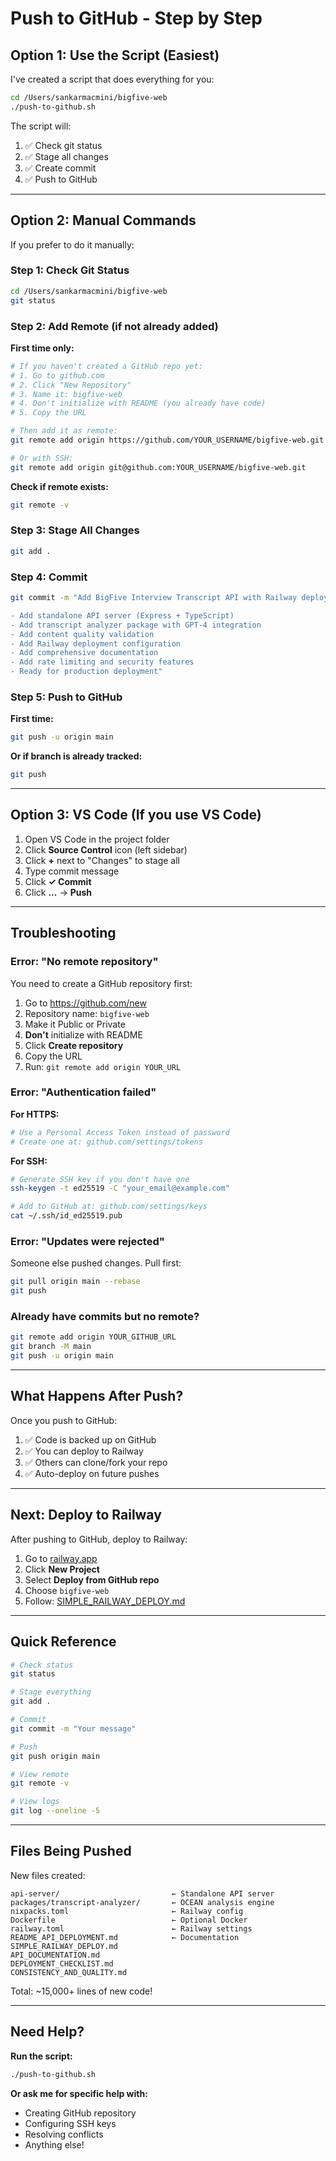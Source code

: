 # Push to GitHub - Step by Step

## Option 1: Use the Script (Easiest)

I've created a script that does everything for you:

```bash
cd /Users/sankarmacmini/bigfive-web
./push-to-github.sh
```

The script will:
1. ✅ Check git status
2. ✅ Stage all changes
3. ✅ Create commit
4. ✅ Push to GitHub

---

## Option 2: Manual Commands

If you prefer to do it manually:

### Step 1: Check Git Status

```bash
cd /Users/sankarmacmini/bigfive-web
git status
```

### Step 2: Add Remote (if not already added)

**First time only:**

```bash
# If you haven't created a GitHub repo yet:
# 1. Go to github.com
# 2. Click "New Repository"
# 3. Name it: bigfive-web
# 4. Don't initialize with README (you already have code)
# 5. Copy the URL

# Then add it as remote:
git remote add origin https://github.com/YOUR_USERNAME/bigfive-web.git

# Or with SSH:
git remote add origin git@github.com:YOUR_USERNAME/bigfive-web.git
```

**Check if remote exists:**

```bash
git remote -v
```

### Step 3: Stage All Changes

```bash
git add .
```

### Step 4: Commit

```bash
git commit -m "Add BigFive Interview Transcript API with Railway deployment

- Add standalone API server (Express + TypeScript)
- Add transcript analyzer package with GPT-4 integration
- Add content quality validation
- Add Railway deployment configuration
- Add comprehensive documentation
- Add rate limiting and security features
- Ready for production deployment"
```

### Step 5: Push to GitHub

**First time:**

```bash
git push -u origin main
```

**Or if branch is already tracked:**

```bash
git push
```

---

## Option 3: VS Code (If you use VS Code)

1. Open VS Code in the project folder
2. Click **Source Control** icon (left sidebar)
3. Click **+** next to "Changes" to stage all
4. Type commit message
5. Click **✓ Commit**
6. Click **...** → **Push**

---

## Troubleshooting

### Error: "No remote repository"

You need to create a GitHub repository first:

1. Go to https://github.com/new
2. Repository name: `bigfive-web`
3. Make it Public or Private
4. **Don't** initialize with README
5. Click **Create repository**
6. Copy the URL
7. Run: `git remote add origin YOUR_URL`

### Error: "Authentication failed"

**For HTTPS:**
```bash
# Use a Personal Access Token instead of password
# Create one at: github.com/settings/tokens
```

**For SSH:**
```bash
# Generate SSH key if you don't have one
ssh-keygen -t ed25519 -C "your_email@example.com"

# Add to GitHub at: github.com/settings/keys
cat ~/.ssh/id_ed25519.pub
```

### Error: "Updates were rejected"

Someone else pushed changes. Pull first:

```bash
git pull origin main --rebase
git push
```

### Already have commits but no remote?

```bash
git remote add origin YOUR_GITHUB_URL
git branch -M main
git push -u origin main
```

---

## What Happens After Push?

Once you push to GitHub:

1. ✅ Code is backed up on GitHub
2. ✅ You can deploy to Railway
3. ✅ Others can clone/fork your repo
4. ✅ Auto-deploy on future pushes

---

## Next: Deploy to Railway

After pushing to GitHub, deploy to Railway:

1. Go to [railway.app](https://railway.app/)
2. Click **New Project**
3. Select **Deploy from GitHub repo**
4. Choose `bigfive-web`
5. Follow: [SIMPLE_RAILWAY_DEPLOY.md](SIMPLE_RAILWAY_DEPLOY.md)

---

## Quick Reference

```bash
# Check status
git status

# Stage everything
git add .

# Commit
git commit -m "Your message"

# Push
git push origin main

# View remote
git remote -v

# View logs
git log --oneline -5
```

---

## Files Being Pushed

New files created:
```
api-server/                         ← Standalone API server
packages/transcript-analyzer/       ← OCEAN analysis engine
nixpacks.toml                       ← Railway config
Dockerfile                          ← Optional Docker
railway.toml                        ← Railway settings
README_API_DEPLOYMENT.md            ← Documentation
SIMPLE_RAILWAY_DEPLOY.md
API_DOCUMENTATION.md
DEPLOYMENT_CHECKLIST.md
CONSISTENCY_AND_QUALITY.md
```

Total: ~15,000+ lines of new code!

---

## Need Help?

**Run the script:**
```bash
./push-to-github.sh
```

**Or ask me for specific help with:**
- Creating GitHub repository
- Configuring SSH keys
- Resolving conflicts
- Anything else!
